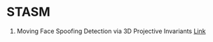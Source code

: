 # STASM

1. Moving Face Spoofing Detection via 3D Projective Invariants [Link](https://drive.google.com/drive/u/0/folders/16AN-oSB6fW4fhcasBYLBCe9YCZY6wnc3)